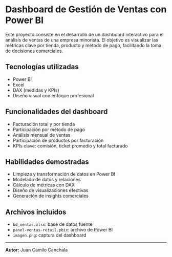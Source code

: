 # Dashboard de Gestión de Ventas con Power BI

Este proyecto consiste en el desarrollo de un dashboard interactivo para el análisis de ventas de una empresa minorista. El objetivo es visualizar las métricas clave por tienda, producto y método de pago, facilitando la toma de decisiones comerciales.

## Tecnologías utilizadas
- Power BI
- Excel
- DAX (medidas y KPIs)
- Diseño visual con enfoque profesional

## Funcionalidades del dashboard
- Facturación total y por tienda
- Participación por método de pago
- Análisis mensual de ventas
- Participación de productos por facturación
- KPIs clave: comisión, ticket promedio y total facturado

## Habilidades demostradas
- Limpieza y transformación de datos en Power BI
- Modelado de datos y relaciones
- Cálculo de métricas con DAX
- Diseño de visualizaciones efectivas
- Generación de insights comerciales

## Archivos incluidos
- `bd_ventas.xlsx`: base de datos fuente
- `panel-ventas-retail.pbix`: archivo de Power BI
- `imagen.png`: captura del dashboard

---

**Autor:** Juan Camilo Canchala  


